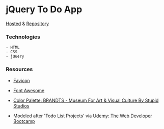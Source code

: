 # jQuery To Do App

[Hosted](https://jquery-todo-app.herokuapp.com/) & [Repository](https://github.com/cwithac/jquery-todo)

### Technologies
```
- HTML
- CSS
- jQuery
```

### Resources

- [Favicon](http://www.favicon.cc/?action=icon&file_id=784141)
- [Font Awesome](http://fontawesome.io/)
- [Color Palette: BRANDTS - Museum For Art & Visual Culture By Stupid Studios](https://www.awwwards.com/trendy-web-color-palettes-and-material-design-color-schemes-tools.html)

- Modeled after 'Todo List Projects' via [Udemy: The Web Developer Bootcamp](https://www.udemy.com/the-web-developer-bootcamp)
